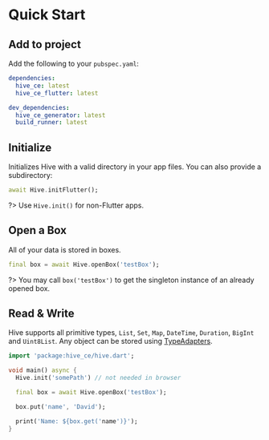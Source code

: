 # Quick Start

## Add to project

Add the following to your `pubspec.yaml`:

```yaml
dependencies:
  hive_ce: latest
  hive_ce_flutter: latest

dev_dependencies:
  hive_ce_generator: latest
  build_runner: latest
```

## Initialize

Initializes Hive with a valid directory in your app files. You can also provide a subdirectory:

```dart
await Hive.initFlutter();
```

?> Use `Hive.init()` for non-Flutter apps.

## Open a Box

All of your data is stored in boxes.

```dart
final box = await Hive.openBox('testBox');
```

?> You may call `box('testBox')` to get the singleton instance of an already opened box.

## Read & Write

Hive supports all primitive types, `List`, `Set`, `Map`, `DateTime`, `Duration`, `BigInt` and `Uint8List`. Any object can be stored using [TypeAdapters](/custom-objects/generate_adapters.md).

```dart
import 'package:hive_ce/hive.dart';

void main() async {
  Hive.init('somePath') // not needed in browser

  final box = await Hive.openBox('testBox');

  box.put('name', 'David');

  print('Name: ${box.get('name')}');
}
```
